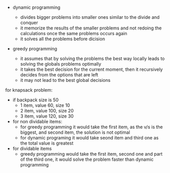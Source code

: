 - dynamic programming
  - divides bigger problems into smaller ones similar to the divide and conquer
  - it memorize the results of the smaller problems and not redoing the calculations once the same problems occurs again
  - it solves all the problems before dicision

- greedy programming
  - it assumes that by solving the problems the best way locally leads to solving the globals problems optimally
  - it takes the best decision for the current moment, then it recursively decides from the options that are left
  - it may not lead to the best global decisions

for knapsack problem:
  - if backpack size is 50
    - 1 item, value 60, size 10
    - 2 item, value 100, size 20
    - 3 item, value 120, size 30
  - for non dividable items:
    - for greedy programming it would take the first item, as the v/s is the biggest, and second item, the solution is not optimal
    - for dynamic programing it would take seond item and third one as the total value is greatest
  - for dividable items
    - greedy programming would take the first item, second one and part of the third one, it would solve the problem faster than dynamic programming